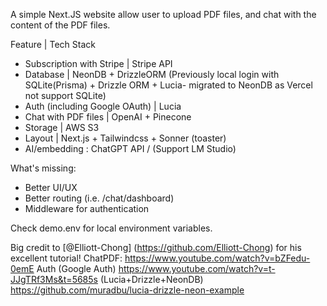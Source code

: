 A simple Next.JS website allow user to upload PDF files, and chat with the content of the PDF files.

Feature | Tech Stack
- Subscription with Stripe | Stripe API
- Database | NeonDB + DrizzleORM (Previously local login with SQLite(Prisma) + Drizzle ORM + Lucia- migrated to NeonDB as Vercel not support SQLite)
- Auth (including Google OAuth) | Lucia
- Chat with PDF files | OpenAI + Pinecone 
- Storage | AWS S3
- Layout | Next.js + Tailwindcss + Sonner (toaster)
- AI/embedding : ChatGPT API / (Support LM Studio)

What's missing:
- Better UI/UX 
- Better routing (i.e. /chat/dashboard)
- Middleware for authentication


Check demo.env for local environment variables.

Big credit to [@Elliott-Chong] (https://github.com/Elliott-Chong) for his excellent tutorial!
ChatPDF:
https://www.youtube.com/watch?v=bZFedu-0emE
Auth (Google Auth)
https://www.youtube.com/watch?v=t-JJgTRf3Ms&t=5685s
(Lucia+Drizzle+NeonDB)
https://github.com/muradbu/lucia-drizzle-neon-example
